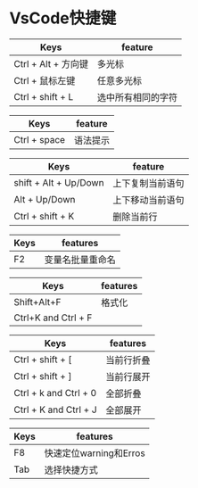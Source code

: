 # VsCode快捷键

| Keys                | feature            |
| ------------------- | ------------------ |
| Ctrl + Alt + 方向键 | 多光标             |
| Ctrl + 鼠标左键     | 任意多光标         |
| Ctrl + shift + L    | 选中所有相同的字符 |



| Keys         | feature  |
| ------------ | -------- |
| Ctrl + space | 语法提示 |



| Keys                  | feature          |
| --------------------- | ---------------- |
| shift + Alt + Up/Down | 上下复制当前语句 |
| Alt + Up/Down         | 上下移动当前语句 |
| Ctrl + shift + K      | 删除当前行       |



| Keys | features         |
| ---- | ---------------- |
| F2   | 变量名批量重命名 |



| Keys                | features |
| ------------------- | -------- |
| Shift+Alt+F         | 格式化   |
| Ctrl+K and Ctrl + F |          |



| Keys                  | features   |
| --------------------- | ---------- |
| Ctrl + shift + [      | 当前行折叠 |
| Ctrl + shift + ]      | 当前行展开 |
| Ctrl + k and Ctrl + 0 | 全部折叠   |
| Ctrl + K and Ctrl + J | 全部展开   |



| Keys | features               |
| ---- | ---------------------- |
| F8   | 快速定位warning和Erros |
| Tab  | 选择快捷方式           |

